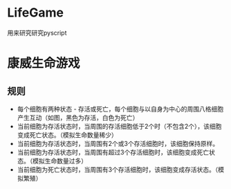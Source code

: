 # LifeGame
用来研究研究pyscript

# 康威生命游戏
## 规则
+ 每个细胞有两种状态 - 存活或死亡，每个细胞与以自身为中心的周围八格细胞产生互动（如图，黑色为存活，白色为死亡）
+ 当前细胞为存活状态时，当周围的存活细胞低于2个时（不包含2个），该细胞变成死亡状态。（模拟生命数量稀少）
+ 当前细胞为存活状态时，当周围有2个或3个存活细胞时，该细胞保持原样。
+ 当前细胞为存活状态时，当周围有超过3个存活细胞时，该细胞变成死亡状态。（模拟生命数量过多）
+ 当前细胞为死亡状态时，当周围有3个存活细胞时，该细胞变成存活状态。（模拟繁殖）
